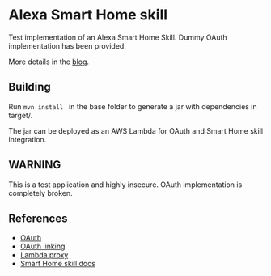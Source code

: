 # Alexa Smart Home skill

Test implementation of an Alexa Smart Home Skill. Dummy OAuth implementation has been provided.

More details in the [blog](http://rrevo.github.io/2017/05/14/alexa-homeskill/).

## Building

Run ```mvn install ``` in the base folder to generate a jar with dependencies in target/.

The jar can be deployed as an AWS Lambda for OAuth and Smart Home skill integration.

## WARNING

This is a test application and highly insecure. OAuth implementation is completely broken.

## References

* [OAuth](https://tools.ietf.org/html/rfc6750)
* [OAuth linking](https://developer.amazon.com/public/solutions/alexa/alexa-skills-kit/docs/linking-an-alexa-user-with-a-user-in-your-system)
* [Lambda proxy](http://docs.aws.amazon.com/apigateway/latest/developerguide/api-gateway-create-api-as-simple-proxy-for-lambda.html)
* [Smart Home skill docs](https://developer.amazon.com/public/solutions/alexa/alexa-skills-kit/docs/steps-to-create-a-smart-home-skill)
